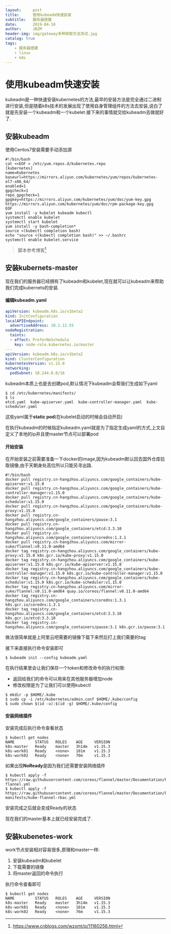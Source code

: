 ```yaml
---
layout:     post
title:      使用kubeadm快速安装
subtitle:   服务器搭建
date:       2019-04-10
author:     JBZM
header-img: img/gateway多种获取方法测试.jpg
catalog: true
tags:
    - 服务器搭建
    - linux
	- k8s
---
```


# 使用kubeadm快速安装 

kubeadm是一种快速安装kubernetes的方法,最早的安装方法是完全通过二进制进行安装,但是随着k8s技术的发展出现了使用自身管理组件的方法去安装,说白了就是先安装一个kubeadm和一个kubelet.接下来的事情就交给kubeadm去做就好了.

## 安装kubeadm

使用Centos7安装需要手动添加源

```shell
#!/bin/bash
cat <<EOF > /etc/yum.repos.d/kubernetes.repo
[kubernetes]
name=Kubernetes
baseurl=https://mirrors.aliyun.com/kubernetes/yum/repos/kubernetes-el7-x86_64/
enabled=1
gpgcheck=1
repo_gpgcheck=1
gpgkey=https://mirrors.aliyun.com/kubernetes/yum/doc/yum-key.gpg https://mirrors.aliyun.com/kubernetes/yum/doc/rpm-package-key.gpg
EOF
yum install -y kubelet kubeadm kubectl
systemctl enable kubelet
systemctl start kubelet
yum install -y bash-completion*
source <(kubectl completion bash)
echo "source <(kubectl completion bash)" >> ~/.bashrc
systemctl enable kubelet.service
```

> 脚本参考博客[^1]
>
> [^1]: https://www.cnblogs.com/wzxmt/p/11160256.html

## 安装kubernets-master

现在我们的服务器已经拥有了kubeadm和kubelet,现在就可以让kubeadm来帮助我们完成kubernets的安装.

#### 编辑kubeadm.yaml

```yaml
apiVersion: kubeadm.k8s.io/v1beta2
kind: InitConfiguration
localAPIEndpoint:
  advertiseAddress: 10.1.12.55
nodeRegistration:
  taints:
  - effect: PreferNoSchedule
    key: node-role.kubernetes.io/master
---
apiVersion: kubeadm.k8s.io/v1beta2
kind: ClusterConfiguration
kubernetesVersion: v1.15.0
networking:
  podSubnet: 10.244.0.0/16
```

kubeadm本质上也是去创建pod,默认情况下kubeadm会帮我们生成如下yaml

```shell
$ cd /etc/kubernetes/manifests/
$ ls
etcd.yaml  kube-apiserver.yaml  kube-controller-manager.yaml  kube-scheduler.yaml
```

这些yaml属于**static pod**(在kubelet启动的时候会自动开启)

在执行kubeadm的时候指定kubeadm.yaml就是为了指定生成yaml的方式,上文自定义了本地的ip并且使master节点可以部署pod

#### 开始安装

在开始安装之前需要准备一下docker的image,因为kubeadm默认回去国外仓库拉取镜像,由于天朝身处高位所以只能另寻出路.

```shell
#!/bin/bash
docker pull registry.cn-hangzhou.aliyuncs.com/google_containers/kube-apiserver:v1.15.0
docker pull registry.cn-hangzhou.aliyuncs.com/google_containers/kube-controller-manager:v1.15.0
docker pull registry.cn-hangzhou.aliyuncs.com/google_containers/kube-scheduler:v1.15.0
docker pull registry.cn-hangzhou.aliyuncs.com/google_containers/kube-proxy:v1.15.0
docker pull registry.cn-hangzhou.aliyuncs.com/google_containers/pause:3.1
docker pull registry.cn-hangzhou.aliyuncs.com/google_containers/etcd:3.3.10
docker pull registry.cn-hangzhou.aliyuncs.com/google_containers/coredns:1.3.1
docker pull registry.cn-hangzhou.aliyuncs.com/mirror-suke/flannel:v0.11.0-amd64
docker tag registry.cn-hangzhou.aliyuncs.com/google_containers/kube-proxy:v1.15.0 k8s.gcr.io/kube-proxy:v1.15.0
docker tag registry.cn-hangzhou.aliyuncs.com/google_containers/kube-apiserver:v1.15.0 k8s.gcr.io/kube-apiserver:v1.15.0
docker tag registry.cn-hangzhou.aliyuncs.com/google_containers/kube-controller-manager:v1.15.0 k8s.gcr.io/kube-controller-manager:v1.15.0
docker tag registry.cn-hangzhou.aliyuncs.com/google_containers/kube-scheduler:v1.15.0 k8s.gcr.io/kube-scheduler:v1.15.0
docker tag registry.cn-hangzhou.aliyuncs.com/mirror-suke/flannel:v0.11.0-amd64 quay.io/coreos/flannel:v0.11.0-amd64
docker tag registry.cn-hangzhou.aliyuncs.com/google_containers/coredns:1.3.1 k8s.gcr.io/coredns:1.3.1
docker tag registry.cn-hangzhou.aliyuncs.com/google_containers/etcd:3.3.10 k8s.gcr.io/etcd:3.3.10
docker tag registry.cn-hangzhou.aliyuncs.com/google_containers/pause:3.1 k8s.gcr.io/pause:3.1
```

做法很简单就是上阿里云吧需要的镜像下载下来然后打上我们需要的tag

接下来直接执行命令安装即可

```shell
$ kubeadm init --config kubeadm.yaml
```

在执行结果里会让我们保存一个token和修改命令的执行权限:

- 返回给我们的命令可以用来在其他服务器增加node
- 修改权限是为了让我们可以使用kubectl

```shell
$ mkdir -p $HOME/.kube
$ sudo cp -i /etc/kubernetes/admin.conf $HOME/.kube/config
$ sudo chown $(id -u):$(id -g) $HOME/.kube/config
```

#### 安装网络插件

安装完成后执行命令查看状态

```shell
$ kubectl get nodes
NAME         STATUS   ROLES    AGE     VERSION
k8s-master   Ready    master   3h14m   v1.15.3
k8s-work01   Ready    <none>   101m    v1.15.3
k8s-work02   Ready    <none>   76m     v1.15.3
```

如果出现**NoReady**是因为我们还需要安装网络插件

```shell
$ kubectl apply -f https://raw.githubusercontent.com/coreos/flannel/master/Documentation/kube-flannel.yml
$ kubectl apply -f https://raw.githubusercontent.com/coreos/flannel/master/Documentation/k8s-manifests/kube-flannel-rbac.yml
```

安装完成之后就会变成Ready的状态

现在我们的master基本上就已经安装完成了.

## 安装kubenetes-work

work节点安装相对容易很多,原理和master一样:

1. 安装kubeadm和kubelet
2. 下载需要的镜像
3. 将master返回的命令执行

执行命令查看即可

```shell
$ kubectl get nodes
NAME         STATUS   ROLES    AGE     VERSION
k8s-master   Ready    master   3h14m   v1.15.3
k8s-work01   Ready    <none>   101m    v1.15.3
k8s-work02   Ready    <none>   76m     v1.15.3
```

